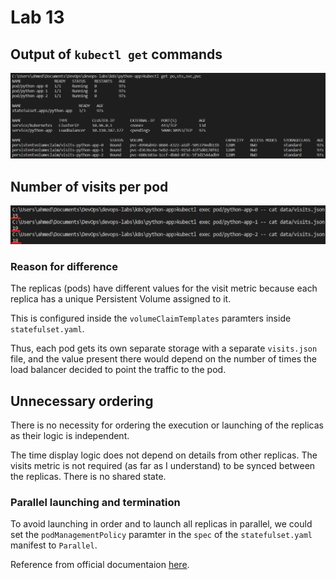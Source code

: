 # Lab 13

## Output of `kubectl get` commands

![kubectl get](../screenshots/lab13/kubectl-get.png)

## Number of visits per pod

![pods cat visits](../screenshots/lab13/pods-cat-visits.png)

### Reason for difference

The replicas (pods) have different values for the visit metric because each replica has a unique Persistent Volume assigned to it.

This is configured inside the `volumeClaimTemplates` paramters inside `statefulset.yaml`.

Thus, each pod gets its own separate storage with a separate `visits.json` file, and the value present there would depend on the number of times the load balancer decided to point the traffic to the pod.

## Unnecessary ordering

There is no necessity for ordering the execution or launching of the replicas as their logic is independent.

The time display logic does not depend on details from other replicas.
The visits metric is not required (as far as I understand) to be synced between the replicas.
There is no shared state.

### Parallel launching and termination

To avoid launching in order and to launch all replicas in parallel, we could set the `podManagementPolicy` paramter in the `spec` of the `statefulset.yaml` manifest to `Parallel`.

Reference from official documentaion [here](https://kubernetes.io/docs/concepts/workloads/controllers/statefulset/#parallel-pod-management).
